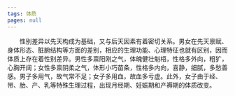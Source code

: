 ```yaml
---
tags: 体质
pages: null
---
```

&emsp;&emsp;性别差异以先天构成为基础，又与后天因素有着密切关系。男女在先天禀赋、身体形态、脏腑结构等方面的差别，相应的生理功能、心理特征也就有区别，因而体质上存在着性别差异。男性多禀阳刚之气，体魄健壮魁梧，性格多外向，粗犷，心胸开阔；女性多禀阴柔之气，体形小巧苗条，性格多内向，喜静，细腻，多愁善感。男子多用气，故气常不足；女子多用血，故血多亏虚。此外，女子由于经、带、胎、产、乳等特殊生理过程，出现月经期、妊娠期和产褥期的体质改变。